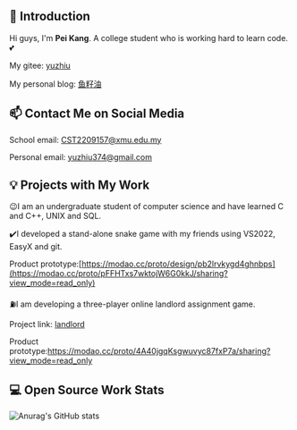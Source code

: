 ## 👋 Introduction

Hi guys, I'm **Pei Kang**. A college student who is working hard to learn code.💕

My gitee: 
[yuzhiu](https://gitee.com/yuzhiU "Visit my gitte personal homepage")

My personal blog:
[鱼籽油](https://blog.csdn.net/m0_74234168?type=blog "CSDN")

## 📫 Contact Me on Social Media

School email: CST2209157@xmu.edu.my

Personal email: yuzhiu374@gmail.com

## 💡 Projects with My Work

😉I am an undergraduate student of computer science and have learned C and C++, UNIX and SQL.

✔️I developed a stand-alone snake game with my friends using VS2022, EasyX and git.

Product prototype:[https://modao.cc/proto/design/pb2lrvkygd4ghnbps](https://modao.cc/proto/pFFHTxs7wktojW6G0kkJ/sharing?view_mode=read_only)

⛽I am developing a three-player online landlord assignment game.

Project link: [landlord](https://gitee.com/zhangjiaxioaxiaohai/landlords "斗地主" )

Product prototype:https://modao.cc/proto/4A40jgqKsgwuvyc87fxP7a/sharing?view_mode=read_only
 
## 💻 Open Source Work Stats

![Anurag's GitHub stats](https://github-readme-stats.vercel.app/api?username=peiKanguu&count_private=true&hide=stars)

